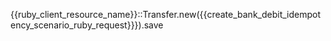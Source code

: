 {{ruby_client_resource_name}}::Transfer.new({{create_bank_debit_idempotency_scenario_ruby_request}}}).save
